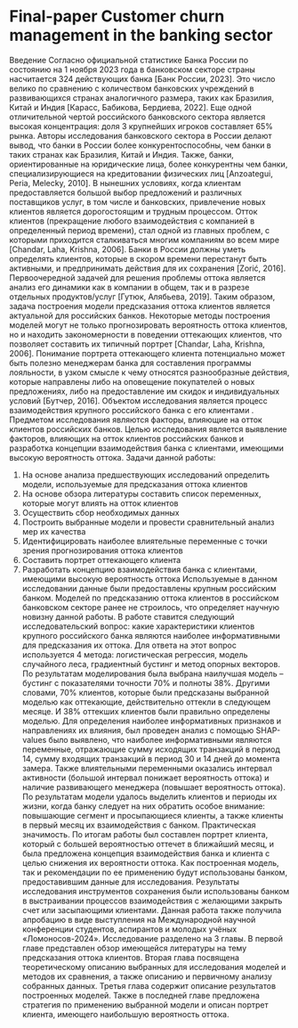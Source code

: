 # Final-paper Customer churn management in the banking sector
Введение
Согласно официальной статистике Банка России по состоянию на 1 ноября 2023 года в банковском секторе страны насчитается 324 действующих банка [Банк России, 2023]. Это число велико по сравнению с количеством банковских учреждений в развивающихся странах аналогичного размера, таких как Бразилия, Китай и Индия [Карасс, Бабикова, Бердиева, 2022]. Еще одной отличительной чертой российского банковского сектора является высокая концентрация: доля 3 крупнейших игроков составляет 65% рынка. Авторы исследования банковского сектора в России делают вывод, что банки в России более конкурентоспособны, чем банки в таких странах как Бразилия, Китай и Индия. Также, банки, ориентированные на юридические лица, более конкурентны чем банки, специализирующиеся на кредитовании физических лиц [Anzoategui, Peria, Melecky, 2010]. 
В нынешних условиях, когда клиентам предоставляется большой выбор предложений и различных поставщиков услуг, в том числе и банковских, привлечение новых клиентов является дорогостоящим и трудным процессом. Отток клиентов (прекращение любого взаимодействия с компанией в определенный период времени), стал одной из главных проблем, с которыми приходится сталкиваться многим компаниям во всем мире [Chandar, Laha, Krishna, 2006].
Банки в России должны уметь определять клиентов, которые в скором времени перестанут быть активными, и предпринимать действия для их сохранения [Zorić, 2016]. Первоочередной задачей для решения проблемы оттока является анализ его динамики как в компании в общем, так и в разрезе отдельных продуктов/услуг [Гутюк, Алябьева, 2019]. Таким образом, задача построения модели предсказания оттока клиентов является актуальной для российских банков.  Некоторые методы построения моделей могут не только прогнозировать вероятность оттока клиентов, но и находить закономерности в поведении оттекающих клиентов, что позволяет составить их типичный портрет [Chandar, Laha, Krishna, 2006]. Понимание портрета оттекающего клиента потенциально может быть полезно менеджерам банка для составления программы лояльности, в узком смысле к чему относятся разнообразные действия, которые направлены либо на оповещение покупателей о новых предложениях, либо на предоставление им скидок и индивидуальных условий [Бутчер, 2016]. 
Объектом исследования является процесс взаимодействия крупного российского банка с его клиентами .
Предметом исследования являются факторы, влияющие на отток клиентов российских банков.
Целью исследования является выявление факторов, влияющих на отток клиентов российских банков и разработка концепции взаимодействия банка с клиентами, имеющими высокую вероятность оттока.
Задачи данной работы: 
1.	На основе анализа предшествующих исследований определить модели, используемые для предсказания оттока клиентов 
2.	На основе обзора литературы составить список переменных, которые могут влиять на отток клиентов
3.	Осуществить сбор необходимых данных
4.	Построить выбранные модели и провести сравнительный анализ мер их качества
5.	Идентифицировать наиболее влиятельные переменные с точки зрения прогнозирования оттока клиентов
6.	Составить портрет оттекающего клиента 
7.	Разработать концепцию взаимодействия банка с клиентами, имеющими высокую вероятность оттока
Используемые в данном исследовании данные были предоставлены крупным российским банком. Моделей по предсказанию оттока клиентов в российском банковском секторе ранее не строилось, что определяет научную новизну данной работы.
В работе ставится следующий исследовательский вопрос: какие характеристики клиентов крупного российского банка являются наиболее информативными для предсказания их оттока. Для ответа на этот вопрос используется 4 метода: логистическая регрессия, модель случайного леса, градиентный бустинг и метод опорных векторов.
По результатам моделирования была выбрана наилучшая модель – бустинг с показателями точности 70% и полноты 38%. Другими словами, 70% клиентов, которые были предсказаны выбранной моделью как оттекающие, действительно оттекли в следующем месяце. И 38% оттекших клиентов были правильно определены моделью. Для определения наиболее информативных признаков и направлениях их влияния, был проведен анализ с помощью SHAP-values было выявлено, что наиболее информативными являются переменные, отражающие сумму исходящих транзакций в период 14, сумму входящих транзакций в период 30 и 14 дней до момента замера. Также влиятельными переменными оказались интервал активности (большой интервал понижает вероятность оттока) и наличие развивающего менеджера (повышает вероятность оттока).  По результатам модели удалось выделить клиентов и периоды их жизни, когда банку следует на них обратить особое внимание: повышающие сегмент и просыпающиеся клиенты, а также клиенты в первый месяц их взаимодействия с банком.
Практическая значимость. По итогам работы был составлен портрет клиента, который с большей вероятностью оттечет в ближайший месяц, и была предложена концепция взаимодействия банка и клиента с целью снижения их вероятности оттока. Как построенная модель, так и рекомендации по ее применению будут использованы банком, предоставившим данные для исследования. Результаты исследования инструментов сохранения были использованы банком в выстраивании процессов взаимодействия с желающими закрыть счет или засыпающими клиентами.
Данная работа также получила апробацию в виде выступления на Международной научной конференции студентов, аспирантов и молодых учёных «Ломоносов-2024».
Исследование разделено на 3 главы. В первой главе представлен обзор имеющейся литературы на тему предсказания оттока клиентов. Вторая глава посвящена теоретическому описанию выбранных для исследования моделей и методов их сравнения, а также описанию и первичному анализу собранных данных. Третья глава содержит описание результатов построенных моделей. Также в последней главе предложена стратегия по применению выбранной модели и описан портрет клиента, имеющего наибольшую вероятность оттока. 
